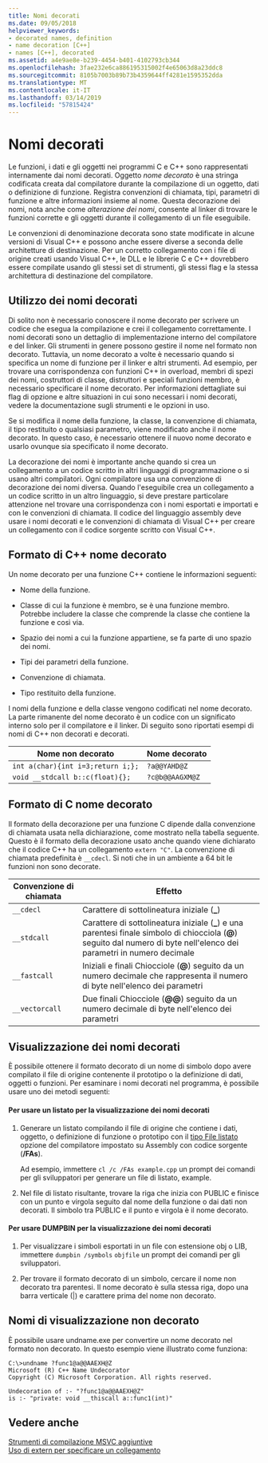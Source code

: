 ```yaml
---
title: Nomi decorati
ms.date: 09/05/2018
helpviewer_keywords:
- decorated names, definition
- name decoration [C++]
- names [C++], decorated
ms.assetid: a4e9ae8e-b239-4454-b401-4102793cb344
ms.openlocfilehash: 3fae232e6ca886195315002f4e65063d8a23ddc8
ms.sourcegitcommit: 8105b7003b89b73b4359644ff4281e1595352dda
ms.translationtype: MT
ms.contentlocale: it-IT
ms.lasthandoff: 03/14/2019
ms.locfileid: "57815424"
---
```

# <a name="decorated-names"></a>Nomi decorati

Le funzioni, i dati e gli oggetti nei programmi C e C++ sono rappresentati internamente dai nomi decorati. Oggetto *nome decorato* è una stringa codificata creata dal compilatore durante la compilazione di un oggetto, dati o definizione di funzione. Registra convenzioni di chiamata, tipi, parametri di funzione e altre informazioni insieme al nome. Questa decorazione dei nomi, nota anche come *alterazione dei nomi*, consente al linker di trovare le funzioni corrette e gli oggetti durante il collegamento di un file eseguibile.

Le convenzioni di denominazione decorata sono state modificate in alcune versioni di Visual C++ e possono anche essere diverse a seconda delle architetture di destinazione. Per un corretto collegamento con i file di origine creati usando Visual C++, le DLL e le librerie C e C++ dovrebbero essere compilate usando gli stessi set di strumenti, gli stessi flag e la stessa architettura di destinazione del compilatore.

##  <a name="Using"></a> Utilizzo dei nomi decorati

Di solito non è necessario conoscere il nome decorato per scrivere un codice che esegua la compilazione e crei il collegamento correttamente. I nomi decorati sono un dettaglio di implementazione interno del compilatore e del linker. Gli strumenti in genere possono gestire il nome nel formato non decorato. Tuttavia, un nome decorato a volte è necessario quando si specifica un nome di funzione per il linker e altri strumenti. Ad esempio, per trovare una corrispondenza con funzioni C++ in overload, membri di spezi dei nomi, costruttori di classe, distruttori e speciali funzioni membro, è necessario specificare il nome decorato. Per informazioni dettagliate sui flag di opzione e altre situazioni in cui sono necessari i nomi decorati, vedere la documentazione sugli strumenti e le opzioni in uso.

Se si modifica il nome della funzione, la classe, la convenzione di chiamata, il tipo restituito o qualsiasi parametro, viene modificato anche il nome decorato. In questo caso, è necessario ottenere il nuovo nome decorato e usarlo ovunque sia specificato il nome decorato.

La decorazione dei nomi è importante anche quando si crea un collegamento a un codice scritto in altri linguaggi di programmazione o si usano altri compilatori. Ogni compilatore usa una convenzione di decorazione dei nomi diversa. Quando l'eseguibile crea un collegamento a un codice scritto in un altro linguaggio, si deve prestare particolare attenzione nel trovare una corrispondenza con i nomi esportati e importati e con le convenzioni di chiamata. Il codice del linguaggio assembly deve usare i nomi decorati e le convenzioni di chiamata di Visual C++ per creare un collegamento con il codice sorgente scritto con Visual C++.

##  <a name="Format"></a> Formato di C++ nome decorato

Un nome decorato per una funzione C++ contiene le informazioni seguenti:

- Nome della funzione.

- Classe di cui la funzione è membro, se è una funzione membro. Potrebbe includere la classe che comprende la classe che contiene la funzione e così via.

- Spazio dei nomi a cui la funzione appartiene, se fa parte di uno spazio dei nomi.

- Tipi dei parametri della funzione.

- Convenzione di chiamata.

- Tipo restituito della funzione.

I nomi della funzione e della classe vengono codificati nel nome decorato. La parte rimanente del nome decorato è un codice con un significato interno solo per il compilatore e il linker. Di seguito sono riportati esempi di nomi di C++ non decorati e decorati.

|Nome non decorato|Nome decorato|
|----------------------|--------------------|
|`int a(char){int i=3;return i;};`|`?a@@YAHD@Z`|
|`void __stdcall b::c(float){};`|`?c@b@@AAGXM@Z`|

##  <a name="FormatC"></a> Formato di C nome decorato

Il formato della decorazione per una funzione C dipende dalla convenzione di chiamata usata nella dichiarazione, come mostrato nella tabella seguente. Questo è il formato della decorazione usato anche quando viene dichiarato che il codice C++ ha un collegamento `extern "C"`. La convenzione di chiamata predefinita è `__cdecl`. Si noti che in un ambiente a 64 bit le funzioni non sono decorate.

|Convenzione di chiamata|Effetto|
|------------------------|----------------|
|`__cdecl`|Carattere di sottolineatura iniziale (**_**)|
|`__stdcall`|Carattere di sottolineatura iniziale (**_**) e una parentesi finale simbolo di chiocciola (**\@**) seguito dal numero di byte nell'elenco dei parametri in numero decimale|
|`__fastcall`|Iniziali e finali Chiocciole (**\@**) seguito da un numero decimale che rappresenta il numero di byte nell'elenco dei parametri|
|`__vectorcall`|Due finali Chiocciole (**\@\@**) seguito da un numero decimale di byte nell'elenco dei parametri|

##  <a name="Viewing"></a> Visualizzazione dei nomi decorati

È possibile ottenere il formato decorato di un nome di simbolo dopo avere compilato il file di origine contenente il prototipo o la definizione di dati, oggetti o funzioni. Per esaminare i nomi decorati nel programma, è possibile usare uno dei metodi seguenti:

#### <a name="to-use-a-listing-to-view-decorated-names"></a>Per usare un listato per la visualizzazione dei nomi decorati

1. Generare un listato compilando il file di origine che contiene i dati, oggetto, o definizione di funzione o prototipo con il [tipo File listato](fa-fa-listing-file.md) opzione del compilatore impostato su Assembly con codice sorgente (**/FAs**).

   Ad esempio, immettere `cl /c /FAs example.cpp` un prompt dei comandi per gli sviluppatori per generare un file di listato, example.

2. Nel file di listato risultante, trovare la riga che inizia con PUBLIC e finisce con un punto e virgola seguito dal nome della funzione o dai dati non decorati. Il simbolo tra PUBLIC e il punto e virgola è il nome decorato.

#### <a name="to-use-dumpbin-to-view-decorated-names"></a>Per usare DUMPBIN per la visualizzazione dei nomi decorati

1. Per visualizzare i simboli esportati in un file con estensione obj o LIB, immettere `dumpbin /symbols` `objfile` un prompt dei comandi per gli sviluppatori.

2. Per trovare il formato decorato di un simbolo, cercare il nome non decorato tra parentesi. Il nome decorato è sulla stessa riga, dopo una barra verticale (&#124;) e carattere prima del nome non decorato.

##  <a name="Undecorated"></a> Nomi di visualizzazione non decorato

È possibile usare undname.exe per convertire un nome decorato nel formato non decorato. In questo esempio viene illustrato come funziona:

```
C:\>undname ?func1@a@@AAEXH@Z
Microsoft (R) C++ Name Undecorator
Copyright (C) Microsoft Corporation. All rights reserved.

Undecoration of :- "?func1@a@@AAEXH@Z"
is :- "private: void __thiscall a::func1(int)"
```

## <a name="see-also"></a>Vedere anche

[Strumenti di compilazione MSVC aggiuntive](c-cpp-build-tools.md)<br/>
[Uso di extern per specificare un collegamento](../../cpp/using-extern-to-specify-linkage.md)
